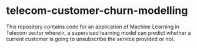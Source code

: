 # telecom-customer-churn-modelling
This repository contains code for an application of Machine Learning in Telecom sector wherein, a supervised learning model can predict whether a current customer is going to unsubscribe the service provided or not.
